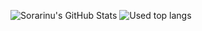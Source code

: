 ![Sorarinu's GitHub Stats](https://github-readme-stats.vercel.app/api?username=Sorarinu&show_icons=true&theme=dracula)
![Used top langs](https://github-readme-stats.vercel.app/api/top-langs/?username=Sorarinu,shaderlab&theme=dracula)
